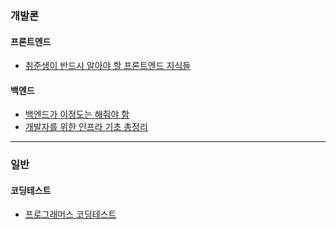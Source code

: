   ### 개발론

  #### 프론트엔드
  - [취준생이 반드시 알아야 할 프론트엔드 지식들](https://github.com/baeharam/Must-Know-About-Frontend)

  #### 백엔드
  - [백엔드가 이정도는 해줘야 함](https://velog.io/@city7310/%EB%B0%B1%EC%97%94%EB%93%9C%EA%B0%80-%EC%9D%B4%EC%A0%95%EB%8F%84%EB%8A%94-%ED%95%B4%EC%A4%98%EC%95%BC-%ED%95%A8-1.-%EC%BB%A8%ED%85%90%EC%B8%A0%EC%9D%98-%EB%8F%99%EA%B8%B0%EC%99%80-%EA%B0%9C%EC%9A%94)
  - [개발자를 위한 인프라 기초 총정리](https://futurecreator.github.io/2018/11/09/it-infrastructure-basics/index.html?fbclid=IwAR3j_O6sQsnNeWKCKwpaEOb5CMVtN1t1sxrauI89KAyWG4C5ynYU2FgTaUE) 

***

  ### 일반
  
  #### 코딩테스트
  - [프로그래머스 코딩테스트](https://programmers.co.kr/skill_checks)
